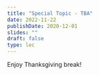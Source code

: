 ```yaml
---
title: "Special Topic - TBA"
date: 2022-11-22
publishDate: 2020-12-01
slides: ""
draft: false
type: lec
---
```


Enjoy Thanksgiving break!
